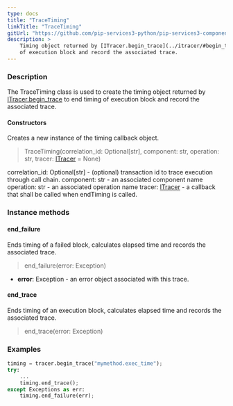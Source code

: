```yaml
---
type: docs
title: "TraceTiming"
linkTitle: "TraceTiming"
gitUrl: "https://github.com/pip-services3-python/pip-services3-components-python"
description: >
    Timing object returned by [ITracer.begin_trace](../itracer/#begin_trace) to end timing
    of execution block and record the associated trace.
---
```


### Description

The TraceTiming class is used to create the timing object returned by [ITracer.begin_trace](../itracer/#begin_trace) to end timing of execution block and record the associated trace.

#### Constructors
Creates a new instance of the timing callback object.

> TraceTiming(correlation_id: Optional[str], component: str, operation: str, tracer: [ITracer](../itracer) = None)

correlation_id: Optional[str] - (optional) transaction id to trace execution through call chain.
component: str - an associated component name
operation: str - an associated operation name
tracer: [ITracer](../itracer) - a callback that shall be called when endTiming is called.


### Instance methods

#### end_failure
Ends timing of a failed block, calculates elapsed time
and records the associated trace.

> end_failure(error: Exception)

- **error**: Exception - an error object associated with this trace.


#### end_trace
Ends timing of an execution block, calculates elapsed time
and records the associated trace.

> end_trace(error: Exception)
 
### Examples

```python
timing = tracer.begin_trace("mymethod.exec_time");
try:
    ...
    timing.end_trace();
except Exceptions as err:
    timing.end_failure(err);
```
